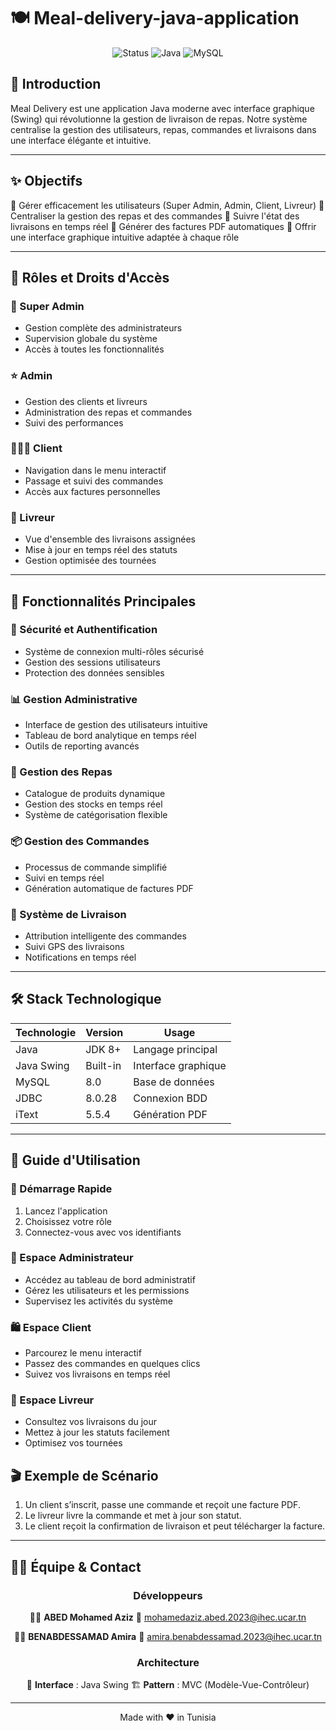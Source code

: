 #  🍽️ Meal-delivery-java-application


<div align="center">

![Status](https://img.shields.io/badge/Status-Active-success?style=for-the-badge)
![Java](https://img.shields.io/badge/Java-ED8B00?style=for-the-badge&logo=java&logoColor=white)
![MySQL](https://img.shields.io/badge/MySQL-005C84?style=for-the-badge&logo=mysql&logoColor=white)

</div>

## 🎯 Introduction
Meal Delivery est une application Java moderne avec interface graphique (Swing) qui révolutionne la gestion de livraison de repas. Notre système centralise la gestion des utilisateurs, repas, commandes et livraisons dans une interface élégante et intuitive.

---

## ✨ Objectifs

🔹 Gérer efficacement les utilisateurs (Super Admin, Admin, Client, Livreur)
🔹 Centraliser la gestion des repas et des commandes
🔹 Suivre l'état des livraisons en temps réel
🔹 Générer des factures PDF automatiques
🔹 Offrir une interface graphique intuitive adaptée à chaque rôle

---

## 👥 Rôles et Droits d'Accès

### 👑 Super Admin
- Gestion complète des administrateurs
- Supervision globale du système
- Accès à toutes les fonctionnalités

### ⭐ Admin
- Gestion des clients et livreurs
- Administration des repas et commandes
- Suivi des performances

### 🧑‍🤝‍🧑 Client
- Navigation dans le menu interactif
- Passage et suivi des commandes
- Accès aux factures personnelles

### 🚚 Livreur
- Vue d'ensemble des livraisons assignées
- Mise à jour en temps réel des statuts
- Gestion optimisée des tournées

---

## 🚀 Fonctionnalités Principales

### 🔐 Sécurité et Authentification
- Système de connexion multi-rôles sécurisé
- Gestion des sessions utilisateurs
- Protection des données sensibles

### 📊 Gestion Administrative
- Interface de gestion des utilisateurs intuitive
- Tableau de bord analytique en temps réel
- Outils de reporting avancés

### 🍕 Gestion des Repas
- Catalogue de produits dynamique
- Gestion des stocks en temps réel
- Système de catégorisation flexible

### 📦 Gestion des Commandes
- Processus de commande simplifié
- Suivi en temps réel
- Génération automatique de factures PDF

### 🚚 Système de Livraison
- Attribution intelligente des commandes
- Suivi GPS des livraisons
- Notifications en temps réel

---

## 🛠️ Stack Technologique

<div align="center">

| Technologie | Version | Usage |
|------------|---------|--------|
| Java | JDK 8+ | Langage principal |
| Java Swing | Built-in | Interface graphique |
| MySQL | 8.0 | Base de données |
| JDBC | 8.0.28 | Connexion BDD |
| iText | 5.5.4 | Génération PDF |

</div>

---

## 📖 Guide d'Utilisation

### 🔑 Démarrage Rapide
1. Lancez l'application
2. Choisissez votre rôle
3. Connectez-vous avec vos identifiants

### 💼 Espace Administrateur
- Accédez au tableau de bord administratif
- Gérez les utilisateurs et les permissions
- Supervisez les activités du système

### 🛍️ Espace Client
- Parcourez le menu interactif
- Passez des commandes en quelques clics
- Suivez vos livraisons en temps réel

### 🚚 Espace Livreur
- Consultez vos livraisons du jour
- Mettez à jour les statuts facilement
- Optimisez vos tournées

## 🎬 Exemple de Scénario

1. Un client s’inscrit, passe une commande et reçoit une facture PDF.
2. Le livreur livre la commande et met à jour son statut.
3. Le client reçoit la confirmation de livraison et peut télécharger la facture.

---

## 👨‍💻 Équipe & Contact

<div align="center">

### Développeurs

👨‍💻 **ABED Mohamed Aziz**
📧 mohamedaziz.abed.2023@ihec.ucar.tn

👩‍💻 **BENABDESSAMAD Amira**
📧 amira.benabdessamad.2023@ihec.ucar.tn

### Architecture

🎨 **Interface** : Java Swing
🏗️ **Pattern** : MVC (Modèle-Vue-Contrôleur)

---

<p align="center">Made with ❤️ in Tunisia</p>

</div>
